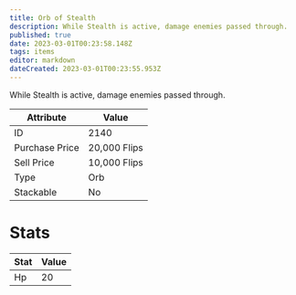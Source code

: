 ```yaml
---
title: Orb of Stealth
description: While Stealth is active, damage enemies passed through.
published: true
date: 2023-03-01T00:23:58.148Z
tags: items
editor: markdown
dateCreated: 2023-03-01T00:23:55.953Z
---
```


While Stealth is active, damage enemies passed through.

|Attribute|Value|
|-|-|
|ID|2140|
|Purchase Price|20,000 Flips|
|Sell Price|10,000 Flips|
|Type|Orb|
|Stackable|No|

# Stats
|Stat|Value|
|-|-|
|Hp|20|
